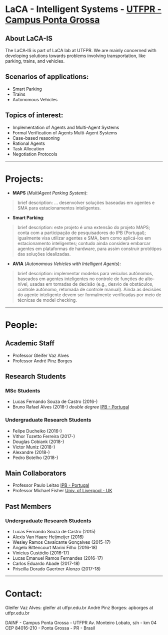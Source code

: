 # LaCA - Intelligent Systems - [UTFPR - Campus Ponta Grossa](http://portal.utfpr.edu.br/campus/pontagrossa)

## About LaCA-IS

The LaCA-IS is part of LaCA lab at UTFPR. We are mainly concerned with developing solutions towards problems involving transportation, like parking, trains, and vehicles.
 

## Scenarios of applications:

* Smart Parking
* Trains
* Autonomous Vehicles

## Topics of interest:

* Implementation of Agents and Multi-Agent Systems
* Formal Verification of Agents Multi-Agent Systems
* Case-based reasoning
* Rational Agents
* Task Allocation
* Negotiation Protocols

---------------------------------------------------------

# Projects:

* **MAPS** (_MultiAgent Parking System_):
> brief description: ... desenvolver soluções baseadas em agentes e SMA para estacionamentos inteligentes.


* **Smart Parking**:
> brief description: este projeto é uma extensão do projeto MAPS; conta com a participação de pesquisadores do IPB (Portugal); igualmente visa utilizar agentes e SMA, bem como aplicá-los em estacionamento inteligentes; contudo ainda considera embarcar agentes em plataformas de hardware, para assim construir protótipos das soluções idealizadas.


* **AVIA** (_Autonomous Vehicles with Intelligent Agents_):
> brief description: implementar modelos para veículos autônomos, baseados em agentes inteligentes no controle de funções de alto-nível, usadas em tomadas de decisão (e.g., desvio de obstáculos, controle autônomo, retomada de controle manual). Ainda as decisões do agente inteligente devem ser formalmente verificadas por meio de técnicas de model checking. 


---------------------------------------------------------

# People:

## Academic Staff

* Professor Gleifer Vaz Alves
* Professor André Pinz Borges

## Research Students

### MSc Students

* Lucas Fernando Souza de Castro (2016-)
* Bruno Rafael Alves (2018-) _double degree_ [IPB - Portugal](http://ipb.pt)

### Undergraduate Research Students

* Felipe Ducheiko (2016-)
* Vithor Tozetto Ferreira (2017-) 
* Douglas Cobiank (2018-)
* Victor Muniz (2018-)
* Alexandre (2018-)
* Pedro Botelho (2018-)

## Main Collaborators

* Professor Paulo Leitao [IPB - Portugal](http://www.ipb.pt/~pleitao/)
* Professor Michael Fisher [Univ. of Liverpool - UK](http://cgi.csc.liv.ac.uk/~michael/)

## Past Members

### Undergraduate Research Students

* Lucas Fernando Souza de Castro (2015)
* Alexis Van Haare Heijmeijer (2016)
* Wesley Ramos Cavalcante Gonçalves (2015-17)
* Ângelo Bittencourt Marini Filho (2016-18)
* Vinicius Custódio (2016-17)
* Lucas Emanuel Ramos Fernandes (2016-17)
* Carlos Eduardo Abade (2017-18)
* Priscilla Dorado Gaertner Alonzo (2017-18)


---------------------------------------------------------

# Contact:

Gleifer Vaz Alves: gleifer at utfpr.edu.br
André Pinz Borges: apborges at utfpr.edu.br

DAINF - Campus Ponta Grossa - UTFPR
Av. Monteiro Lobato, s/n - km 04 
CEP 84016-210 - Ponta Grossa - PR - Brasil
